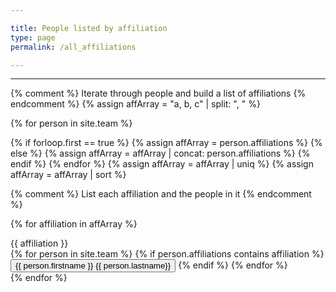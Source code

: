 ```yaml
---

title: People listed by affiliation
type: page
permalink: /all_affiliations

---
```

---
{% comment %} Iterate through people and build a list of affiliations {% endcomment %}
{% assign affArray = "a, b, c" | split: ", " %}

{% for person in site.team %}

  {% if forloop.first == true %}
    {% assign affArray = person.affiliations %}
  {% else %}
    {% assign affArray = affArray | concat: person.affiliations %}
  {% endif %}
{% endfor %}
{% assign affArray = affArray | uniq %}
{% assign affArray = affArray | sort %}

{% comment %} List each affiliation and the people in it {% endcomment %}

{% for affiliation in affArray %}
  <div class="card affiliation-list">
    <div class="card-header show" data-toggle="collapse" data-target="#{{ affiliation | replace: " ", "" }}" tabindex="0" onkeydown="clickMe(event)">{{ affiliation }}</div>
    <div class="card-body collapse" id="{{ affiliation | replace: " ", "" }}">
      {% for person in site.team %}
        {% if person.affiliations contains affiliation %}
          <button type="button" class="btn btn-block" onclick="window.location.assign('{{ '/' | relative_url }}people/#{{- person.firstname | append: person.lastname | replace: " ", "" -}}')" tabindex="0" onkeydown="clickMe(event)">
            {{ person.firstname }} {{ person.lastname}}
          </button>
        {% endif %}
      {% endfor %}
    </div>
  </div>
{% endfor %}
